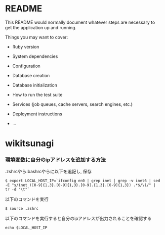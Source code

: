 # README

This README would normally document whatever steps are necessary to get the
application up and running.

Things you may want to cover:

* Ruby version

* System dependencies

* Configuration

* Database creation

* Database initialization

* How to run the test suite

* Services (job queues, cache servers, search engines, etc.)

* Deployment instructions

* ...
# wikitsunagi
### 環境変数に自分のipアドレスを追加する方法
.zshrcやら.bashrcやらに以下を追記し, 保存
```
$ export LOCAL_HOST_IP=`ifconfig en0 | grep inet | grep -v inet6 | sed -E "s/inet ([0-9]{1,3}.[0-9]{1,3}.[0-9].{1,3}.[0-9]{1,3}) .*$/\1/" | tr -d "\t"`
```
以下のコマンドを実行
```
$ source .zshrc
```
以下のコマンドを実行すると自分のipアドレスが出力されることを確認する
```
echo $LOCAL_HOST_IP
```


